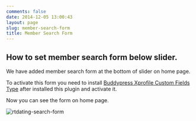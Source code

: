 ```yaml
---
comments: false
date: 2014-12-05 13:00:43
layout: page
slug: member-search-form
title: Member Search Form
---
```


## How to set member search form below slider.

We have added member search form at the bottom of slider on home page.

To activate this form you need to install [Buddypress Xprofile Custom Fields Type](https://wordpress.org/plugins/buddypress-xprofile-custom-fields-type/) after installed this plugin and activate it.

Now you can see the form on home page.

![rtdating-search-form](https://cloud.githubusercontent.com/assets/1140315/5314390/ed450d2a-7c97-11e4-9582-86acc88cf02e.jpg)

